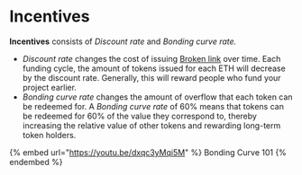 # Incentives

**Incentives** consists of _Discount rate_ and _Bonding curve rate._

* _Discount rate_ changes the cost of issuing [Broken link](broken-reference "mention") over time. Each funding cycle, the amount of tokens issued for each ETH will decrease by the discount rate. Generally, this will reward people who fund your project earlier.
* _Bonding curve rate_ changes the amount of overflow that each token can be redeemed for. A _Bonding curve rate_ of 60% means that tokens can be redeemed for 60% of the value they correspond to, thereby increasing the relative value of other tokens and rewarding long-term token holders.

{% embed url="https://youtu.be/dxqc3yMqi5M" %}
Bonding Curve 101
{% endembed %}



